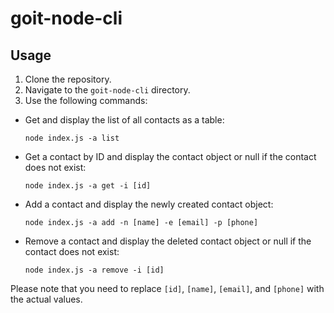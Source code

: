 # goit-node-cli

## Usage

1. Clone the repository.
2. Navigate to the `goit-node-cli` directory.
3. Use the following commands:

- Get and display the list of all contacts as a table:

  ```
  node index.js -a list
  ```

- Get a contact by ID and display the contact object or null if the contact does not exist:

  ```
  node index.js -a get -i [id]
  ```

- Add a contact and display the newly created contact object:

  ```
  node index.js -a add -n [name] -e [email] -p [phone]
  ```

- Remove a contact and display the deleted contact object or null if the contact does not exist:
  ```
  node index.js -a remove -i [id]
  ```

Please note that you need to replace `[id]`, `[name]`, `[email]`, and `[phone]` with the actual values.
